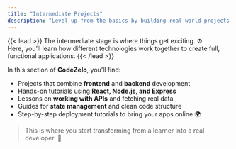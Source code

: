 ```yaml
---
title: "Intermediate Projects"
description: "Level up from the basics by building real-world projects that connect the frontend and backend using modern tools like React and Node.js."
---
```


{{< lead >}}
The intermediate stage is where things get exciting. ⚙️  
Here, you’ll learn how different technologies work together to create full, functional applications.
{{< /lead >}}

In this section of **CodeZelo**, you’ll find:
- Projects that combine **frontend** and **backend** development  
- Hands-on tutorials using **React, Node.js, and Express**  
- Lessons on **working with APIs** and fetching real data  
- Guides for **state management** and clean code structure  
- Step-by-step deployment tutorials to bring your apps online 🌍  

> This is where you start transforming from a learner into a real developer. 🚀
